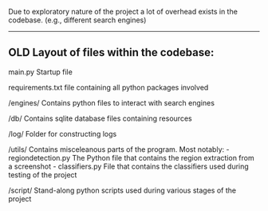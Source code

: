 Due to exploratory nature of the project a lot of overhead exists in the codebase. (e.g., different search engines)

----
OLD Layout of files within the codebase:
----

main.py
	Startup file

requirements.txt
	file containing all python packages involved

/engines/
	Contains python files to interact with search engines

/db/
	Contains sqlite database files containing resources

/log/
	Folder for constructing logs

/utils/
	Contains misceleanous parts of the program.
	Most notably:
		- regiondetection.py
			The Python file that contains the region extraction from a screenshot
		- classifiers.py
			File that contains the classifiers used during testing of the project

/script/
	Stand-along python scripts used during various stages of the project
